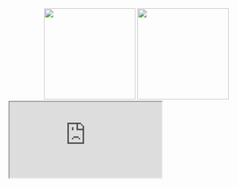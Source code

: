<div align="center">
  <img height="180em" src="https://github-readme-stats.vercel.app/api?username=Elijah629&show_icons=true&theme=dracula&include_all_commits=true&count_private=true"/>
  <img height="180em" src="https://github-readme-stats.vercel.app/api/top-langs/?username=Elijah629&layout=compact&langs_count=7&theme=dracula"/>
</div>
<iframe src="https://elijah629.github.io">no iframe?</iframe>
